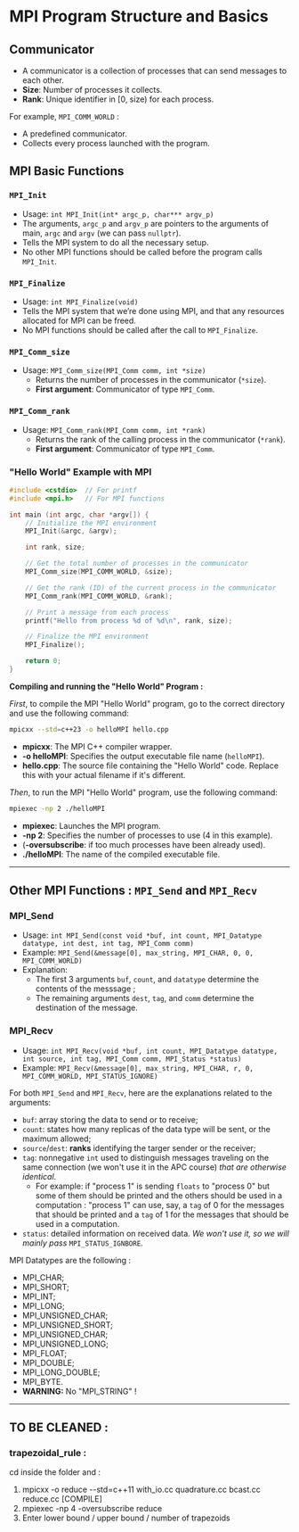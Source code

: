 # MPI Program Structure and Basics

## Communicator
- A communicator is a collection of processes that can send messages to each other.
- **Size**: Number of processes it collects.
- **Rank**: Unique identifier in [0, size) for each process.

For example, `MPI_COMM_WORLD` :
- A predefined communicator.
- Collects every process launched with the program.

## MPI Basic Functions
### `MPI_Init`
- Usage: `int MPI_Init(int* argc_p, char*** argv_p)`
- The arguments, `argc_p` and `argv_p` are pointers to the arguments of main, `argc` and `argv` (we can pass `nullptr`).
- Tells the MPI system to do all the necessary setup.
- No other MPI functions should be called before the program calls `MPI_Init`.

### `MPI_Finalize`
- Usage: `int MPI_Finalize(void)`
- Tells the MPI system that we’re done using MPI, and that any resources allocated for MPI can be freed.
- No MPI functions should be called after the call to `MPI_Finalize`.

### `MPI_Comm_size`
- Usage: `MPI_Comm_size(MPI_Comm comm, int *size)`
  - Returns the number of processes in the communicator (`*size`).
  - **First argument**: Communicator of type `MPI_Comm`.

### `MPI_Comm_rank`
- Usage: `MPI_Comm_rank(MPI_Comm comm, int *rank)`
  - Returns the rank of the calling process in the communicator (`*rank`).
  - **First argument**: Communicator of type `MPI_Comm`.

### "Hello World" Example with MPI

```cpp
#include <cstdio>  // For printf
#include <mpi.h>   // For MPI functions

int main (int argc, char *argv[]) {
    // Initialize the MPI environment
    MPI_Init(&argc, &argv);

    int rank, size;

    // Get the total number of processes in the communicator
    MPI_Comm_size(MPI_COMM_WORLD, &size);

    // Get the rank (ID) of the current process in the communicator
    MPI_Comm_rank(MPI_COMM_WORLD, &rank);

    // Print a message from each process
    printf("Hello from process %d of %d\n", rank, size);

    // Finalize the MPI environment
    MPI_Finalize();

    return 0;
}
```

**Compiling and running the "Hello World" Program :**

*First*, to compile the MPI "Hello World" program, go to the correct directory and use the following command:

```bash
mpicxx --std=c++23 -o helloMPI hello.cpp
```
- **mpicxx**: The MPI C++ compiler wrapper.
- **-o helloMPI**: Specifies the output executable file name (`helloMPI`).
- **hello.cpp**: The source file containing the "Hello World" code. Replace this with your actual filename if it's different.

*Then*, to run the MPI "Hello World" program, use the following command:

```bash
mpiexec -np 2 ./helloMPI
```
- **mpiexec**: Launches the MPI program.
- **-np 2**: Specifies the number of processes to use (4 in this example).
- (**-oversubscribe**: if too much processes have been already used).
- **./helloMPI**: The name of the compiled executable file.

---

## Other MPI Functions : `MPI_Send` and `MPI_Recv`
### MPI_Send
- Usage: `int MPI_Send(const void *buf, int count, MPI_Datatype datatype, int dest, int tag, MPI_Comm comm)`
- Example: `MPI_Send(&message[0], max_string, MPI_CHAR, 0, 0, MPI_COMM_WORLD)`
- Explanation:
  - The first 3 arguments `buf`, `count`, and `datatype` determine the contents of the messsage ;
  - The remaining arguments `dest`, `tag`, and `comm` determine the destination of the message.

### MPI_Recv
- Usage: `int MPI_Recv(void *buf, int count, MPI_Datatype datatype, int source, int tag, MPI_Comm comm, MPI_Status *status)`
- Example: `MPI_Recv(&message[0], max_string, MPI_CHAR, r, 0, MPI_COMM_WORLD, MPI_STATUS_IGNORE)`

For both `MPI_Send` and `MPI_Recv`, here are the explanations related to the arguments: 
- `buf`: array storing the data to send or to receive;
- `count`: states how many replicas of the data type will be sent, or the maximum allowed;
- `source`/`dest`: **ranks** identifying the targer sender or the receiver;
- `tag`: nonnegative `int` used to distinguish messages traveling on the same connection (we won't use it in the APC course) *that are otherwise identical*.
    - For example: if "process 1" is sending `floats` to "process 0" but some of them should be printed and the others should be used in a computation : "process 1" can use, say, a `tag` of 0 for the messages that should be printed and a `tag` of 1 for the messages that should be used in a computation.
- `status`: detailed information on received data. *We won't use it, so we will mainly pass* `MPI_STATUS_IGNBORE`.

MPI Datatypes are the following :
- MPI_CHAR;
- MPI_SHORT;
- MPI_INT;
- MPI_LONG;
- MPI_UNSIGNED_CHAR;
- MPI_UNSIGNED_SHORT;
- MPI_UNSIGNED_CHAR;
- MPI_UNSIGNED_LONG;
- MPI_FLOAT;
- MPI_DOUBLE;
- MPI_LONG_DOUBLE;
- MPI_BYTE.
- **WARNING:** No "MPI_STRING" !

---

## TO BE CLEANED :
### trapezoidal_rule :
cd inside the folder and :
1) mpicxx -o reduce --std=c++11 with_io.cc quadrature.cc bcast.cc reduce.cc [COMPILE]
2) mpiexec -np 4 -oversubscribe reduce
3) Enter lower bound / upper bound / number of trapezoids
